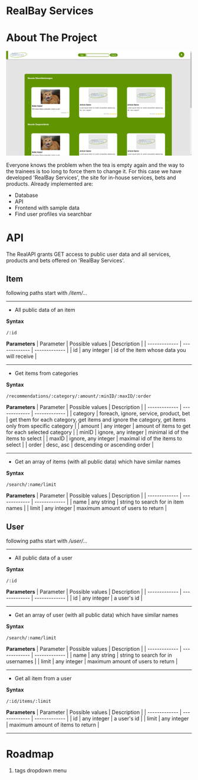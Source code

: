 # RealBay Services

<!-- ABOUT THE PROJECT -->
# About The Project

![RealBay Home Screen](readme/RealBayHomeScreen.png)

Everyone knows the problem when the tea is empty again and the way to the trainees is too long to force them to change it.
For this case we have developed 'RealBay Services', the site for in-house services, bets and products.
Already implemented are:

* Database 
* API 
* Frontend with sample data
* Find user profiles via searchbar

<!-- API -->
# API

The RealAPI grants GET access to public user data and all services, products and bets offered on 'RealBay Services'.

## Item 
following paths start with */item/...*

<hr>

- All public data of an item

**Syntax**
```
/:id
```
**Parameters**
| Parameter | Possible values | Description |
| ------------- | ------------- | ------------- |
| id | any integer | id of the item whose data you will receive |

<hr>

- Get items from categories

**Syntax**
```
/recommendations/:category/:amount/:minID/:maxID/:order
```
**Parameters**
| Parameter | Possible values | Description |
| ------------- | ------------- | ------------- |
| category | foreach, ignore, service, product, bet | get them for each category, get items and ignore the category, get items only from specific category |
| amount | any integer | amount of items to get for each selected category |
| minID | ignore, any integer | minimal id of the items to select |
| maxID | ignore, any integer | maximal id of the items to select |
| order | desc, asc | descending  or ascending  order |

<hr>

- Get an array of items (with all public data) which have similar names

**Syntax**
```
/search/:name/limit
```
**Parameters**
| Parameter | Possible values | Description |
| ------------- | ------------- | ------------- |
| name | any string | string to search for in item names |
| limit | any integer | maximum amount of users to return |


## User 
following paths start with */user/...*

<hr>

- All public data of a user

**Syntax**
```
/:id
```
**Parameters**
| Parameter | Possible values | Description |
| ------------- | ------------- | ------------- |
| id | any integer | a user's id |

<hr>

- Get an array of user (with all public data) which have similar names

**Syntax**
```
/search/:name/limit
```
**Parameters**
| Parameter | Possible values | Description |
| ------------- | ------------- | ------------- |
| name | any string | string to search for in usernames |
| limit | any integer | maximum amount of users to return |

<hr>

- Get all item from a user

**Syntax**
```
/:id/items/:limit
```
**Parameters**
| Parameter | Possible values | Description |
| ------------- | ------------- | ------------- |
| id | any integer | a user's id |
| limit | any integer | maximum amount of items to return |

<hr>

<!-- Roadmap -->
# Roadmap

1. tags dropdown menu
